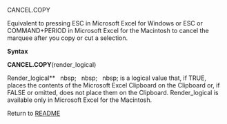 CANCEL.COPY

Equivalent to pressing ESC in Microsoft Excel for Windows or ESC or
COMMAND+PERIOD in Microsoft Excel for the Macintosh to cancel the
marquee after you copy or cut a selection.

**Syntax**

**CANCEL.COPY**(render\_logical)

Render\_logical**&nbsp;&nbsp;&nbsp;nbsp;&nbsp;&nbsp;&nbsp;nbsp;&nbsp;&nbsp;&nbsp;nbsp;&nbsp;is a logical value that, if TRUE,
places the contents of the Microsoft Excel Clipboard on the Clipboard
or, if FALSE or omitted, does not place them on the Clipboard.
Render\_logical is available only in Microsoft Excel for the Macintosh.



Return to [README](README.md)

